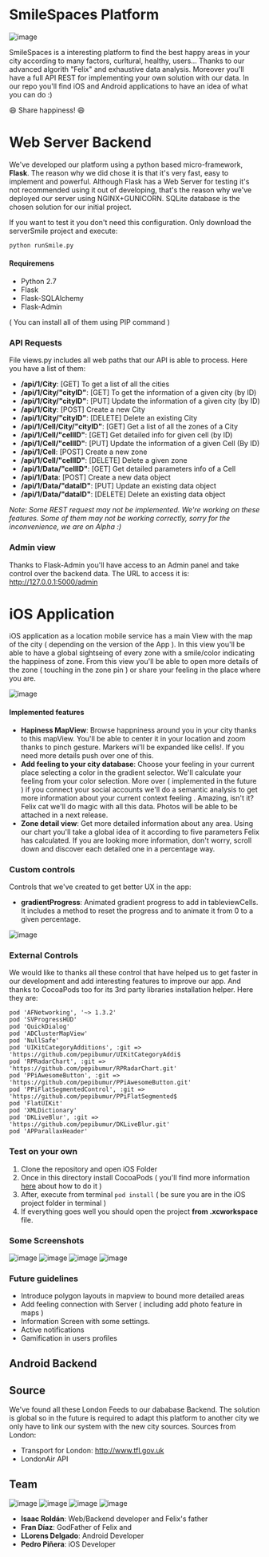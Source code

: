SmileSpaces Platform
===========
![image](http://img27.imageshack.us/img27/8845/bukb.png)

SmileSpaces is a interesting platform to find the best happy areas in your city according to many factors, curltural, healthy, users... Thanks to our advanced algorith "Felix" and exhaustive data analysis. Moreover you'll have a full API REST for implementing your own solution with our data. In our repo you'll find iOS and Android applications to have an idea of what you can do :)

:smile: Share happiness! :smile:

# Web Server Backend
We've developed our platform using a python based micro-framework, **Flask**. The reason why we did chose it is that it's very fast, easy to implement and powerful.
Although Flask has a Web Server for testing it's not recommended using it out of developing, that's the reason why we've deployed our server using NGINX+GUNICORN. SQLite database is the chosen solution for our initial project.

If you want to test it you don't need this configuration. Only download the serverSmile project and execute:
```python
python runSmile.py
```
#### Requiremens
- Python 2.7
- Flask
- Flask-SQLAlchemy
- Flask-Admin

( You can install all of them using PIP command )

### API Requests
File views.py includes all web paths that our API is able to process. Here you have a list of them:
- **/api/1/City**: [GET] To get a list of all the cities
- **/api/1/City/"cityID"**: [GET] To get the information of a given city (by ID)
- **/api/1/City/"cityID"**: [PUT] Update the information of a given city (by ID)
- **/api/1/City**: [POST] Create a new City
- **/api/1/City/"cityID"**: [DELETE] Delete an existing City
- **/api/1/Cell/City/"cityID"**: [GET] Get a list of all the zones of a City
- **/api/1/Cell/"cellID"**: [GET] Get detailed info for given cell (by ID)
- **/api/1/Cell/"cellID"**: [PUT] Update the information of a given Cell (By ID)
- **/api/1/Cell**: [POST] Create a new zone
- **/api/1/Cell/"cellID"**: [DELETE] Delete a given zone
- **/api/1/Data/"cellID"**: [GET] Get detailed parameters info of a Cell
- **/api/1/Data**: [POST] Create a new data object
- **/api/1/Data/"dataID"**: [PUT] Update an existing data object
- **/api/1/Data/"dataID"**: [DELETE] Delete an existing data object

*Note: Some REST request may not be implemented. We're working on these features. Some of them may not be working correctly, sorry for the inconvenience, we are on Alpha :)*

### Admin view
Thanks to Flask-Admin you'll have access to an Admin panel and take control over the backend data. The URL to access it is: http://127.0.0.1:5000/admin


# iOS Application
iOS application as a location mobile service has a main View with the map of the city ( depending on the version of the App ). In this view you'll be able to have a global sightseing of every zone with a smile/color indicating the happiness of zone. From this view you'll be able to open more details of the zone ( touching in the zone pin ) or share your feeling in the place where you are.

![image](http://img22.imageshack.us/img22/6086/j2so.png)

#### Implemented features
- **Hapiness MapView**: Browse happniness around you in your city thanks to this mapView. You'll be able to center it in your location and zoom thanks to pinch gesture. Markers wi'll be expanded like cells!. If you need more details push over one of this.
- **Add feeling to your city database**: Choose your feeling in your current place selecting a color in the gradient selector. We'll calculate your feeling from your color selection. More over ( implemented in the future ) if you connect your social accounts we'll do a semantic analysis to get more information about your current context feeling . Amazing, isn't it? Felix cat we'll do magic with all this data. Photos will be able to be attached in a next release.
- **Zone detail view**: Get more detailed information about any area. Using our chart you'll take a global idea of it according to five parameters Felix has calculated. If you are looking more information, don't worry, scroll down and discover each detailed one in a percentage way.

### Custom controls
Controls that we've created to get better UX in the app:
- **gradientProgress**: Animated gradient progress to add in tableviewCells. It includes a method to reset the progress and to animate it from 0 to a given percentage. 

![image](http://img27.imageshack.us/img27/9710/7zlw.png)

### External Controls
We would like to thanks all these control that have helped us to get faster in our development and add interesting features to improve our app. And thanks to CocoaPods too for its 3rd party libraries installation helper. 
Here they are:
```
pod 'AFNetworking', '~> 1.3.2'
pod 'SVProgressHUD'
pod 'QuickDialog'
pod 'ADClusterMapView'
pod 'NullSafe'
pod 'UIKitCategoryAdditions', :git => 'https://github.com/pepibumur/UIKitCategoryAddi$
pod 'RPRadarChart', :git => 'https://github.com/pepibumur/RPRadarChart.git'
pod 'PPiAwesomeButton', :git => 'https://github.com/pepibumur/PPiAwesomeButton.git'
pod 'PPiFlatSegmentedControl', :git => 'https://github.com/pepibumur/PPiFlatSegmented$
pod 'FlatUIKit'
pod 'XMLDictionary'
pod 'DKLiveBlur', :git => 'https://github.com/pepibumur/DKLiveBlur.git'
pod 'APParallaxHeader'
```

### Test on your own
1. Clone the repository and open iOS Folder
2. Once in this directory install CocoaPods ( you'll find more information [here](http://cocoapods.org/) about how to do it )
3. After, execute from terminal `pod install` ( be sure you are in the iOS project folder in terminal )
4. If everything goes well you should open the project **from .xcworkspace** file. 

### Some Screenshots
![image](http://imageshack.us/a/img546/4770/txlu.png)
![image](http://imageshack.us/a/img841/6818/0lso.png)
![image](http://imageshack.us/a/img7/3721/cfyh.png)
![image](http://ppinera.es/iOSData/SmileSpaces/smile.gif)

### Future guidelines
- Introduce polygon layouts in mapview to bound more detailed areas
- Add feeling connection with Server ( including add photo feature in maps )
- Information Screen with some settings.
- Active notifications
- Gamification in users profiles 

## Android Backend


## Source
We've found all these London Feeds to our dababase Backend. The solution is global so in the future is required to adapt this platform to another city we only have to link our system with the new city sources.
Sources from London:
- Transport for London: http://www.tfl.gov.uk
- LondonAir API


## Team
![image](http://imageshack.us/a/img22/4400/69bw.png)
![image](http://img707.imageshack.us/img707/5892/0m6i.png)
![image](http://img545.imageshack.us/img545/4845/7ifz.png)
![image](http://imageshack.us/a/img546/7083/adv1.png)


- **Isaac Roldán**: Web/Backend developer and Felix's father
- **Fran Díaz**: GodFather of Felix and 
- **LLorens Delgado**: Android Developer
- **Pedro Piñera**: iOS Developer
